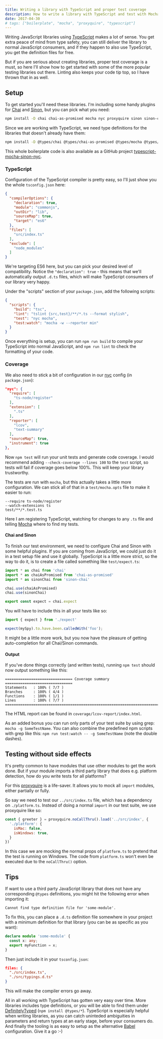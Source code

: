 ```yaml
---
title: Writing a library with TypeScript and proper test coverage
description: How to write a library with TypeScript and test with Mocha, Sinon and Chai. Best practices for testing and using proxyquire to mock imports.
date: 2017-04-30
# tags: ["boilerplate", "mocha", "proxyquire", "typescript"]
---
```


Writing JavaScript libraries using [TypeScript](https://www.typescriptlang.org/) makes a lot of sense. You get extra peace of mind from type safety, you can still deliver the library to normal JavaScript consumers, and if they happen to also use TypeScript, you get the definition files for free.

But if you are serious about creating libraries, proper test coverage is a must, so here I'll show how to get started with some of the more popular testing libraries out there. Linting also keeps your code tip top, so I have thrown that in as well.

<!-- more-->

## Setup

To get started you'll need these libraries. I'm including some handy plugins for [Chai](http://chaijs.com/) and [Sinon](http://sinonjs.org/), but you can pick what you need:

```bash
npm install -D chai chai-as-promised mocha nyc proxyquire sinon sinon-chai ts-node tslint typescript
```

Since we are working with TypeScript, we need type definitions for the libraries that doesn't already have them:

```bash
npm install -D @types/chai @types/chai-as-promised @types/mocha @types/node @types/proxyquire @types/sinon @types/sinon-chai
```

This whole boilerplate code is also available as a GitHub project [typescript-mocha-sinon-nyc](https://github.com/omichelsen/typescript-mocha-sinon-nyc).


### TypeScript

Configuration of the TypeScript compiler is pretty easy, so I'll just show you the whole `tsconfig.json` here:

```json
{
  "compilerOptions": {
    "declaration": true,
    "module": "commonjs",
    "outDir": "lib",
    "sourceMap": true,
    "target": "es6"
  },
  "files": [
    "src/index.ts"
  ],
  "exclude": [
    "node_modules"
  ]
}
```

We're targeting ES6 here, but you can pick your desired level of compatibility. Notice the `"declaration": true` - this means that we'll automatically output `.d.ts` files, which will make TypeScript consumers of our library very happy.

Under the "scripts" section of your `package.json`, add the following scripts:

```json
{
  "scripts": {
    "build": "tsc",
    "lint": "tslint {src,test}/**/*.ts --format stylish",
    "test": "nyc mocha",
    "test:watch": "mocha -w --reporter min"
  }
}
```

Once everything is setup, you can run `npm run build` to compile your TypeScript into normal JavaScript, and `npm run lint` to check the formatting of your code.


### Coverage

We also need to stick a bit of configuration in our [nyc](https://github.com/istanbuljs/nyc) config (in `package.json`):

```json
"nyc": {
  "require": [
    "ts-node/register"
  ],
  "extension": [
    ".ts"
  ],
  "reporter": [
    "lcov",
    "text-summary"
  ],
  "sourceMap": true,
  "instrument": true
},
```

Now `npm test` will run your unit tests and generate code coverage. I would recommend adding `--check-coverage --lines 100` to the `test` script, so tests will fail if coverage goes below 100%. This will keep your library trustworthy.

The tests are run with `mocha`, but this actually takes a little more configuration. We can stick all of that in a `test/mocha.opts` file to make it easier to run:

```shell
--require ts-node/register
--watch-extensions ts
test/**/*.test.ts
```

Here I am registering TypeScript, watching for changes to any `.ts` file and telling [Mocha](https://mochajs.org/) where to find my tests.


#### Chai and Sinon

To finish our test environment, we need to configure Chai and Sinon with some helpful plugins. If you are coming from JavaScript, we could just do it in a test setup file and use it globally. TypeScript is a little more strict, so the way to do it, is to create a file called something like `test/expect.ts`:

```js
import * as chai from 'chai'
import * as chaiAsPromised from 'chai-as-promised'
import * as sinonChai from 'sinon-chai'

chai.use(chaiAsPromised)
chai.use(sinonChai)

export const expect = chai.expect
```

You will have to include this in all your tests like so:

```js
import { expect } from './expect'

expect(mySpy).to.have.been.calledWith('foo');
```

It might be a little more work, but you now have the pleasure of getting auto-completion for all Chai/Sinon commands.


#### Output

If you've done things correctly (and written tests), running `npm test` should now output something like this:

```shell
=============================== Coverage summary ===============================
Statements   : 100% ( 7/7 )
Branches     : 100% ( 4/4 )
Functions    : 100% ( 1/1 )
Lines        : 100% ( 7/7 )
================================================================================
```

The HTML report can be found in `coverage/lcov-report/index.html`.

As an added bonus you can run only parts of your test suite by using grep: `mocha -g SomeTestName`. You can also combine the predefined npm scripts with grep like this: `npm run test:watch -- -g SomeTestName` (note the double dashes).


## Testing without side effects

It's pretty common to have modules that use other modules to get the work done. But if your module imports a third party library that does e.g. platform detection, how do you write tests for all platforms?

For this [proxyquire](https://github.com/thlorenz/proxyquire) is a life-saver. It allows you to mock all `import` modules, either partially or fully.

So say we need to test our `../src/index.ts` file, which has a dependency on `./platform.ts`. Instead of doing a normal `import` in our test suite, we use proxyquire like so:

```js
const { greeter } = proxyquire.noCallThru().load('../src/index', {
  './platform': {
    isMac: false,
    isWindows: true,
  }
})
```

In this case we are mocking the normal props of `platform.ts` to pretend that the test is running on Windows. The code from `platform.ts` won't even be executed due to the `noCallThru()` option.


## Tips

If want to use a third party JavaScript library that does not have any corresponding `@types` definitions, you might hit the following error when importing it:

```
Cannot find type definition file for 'some-module'.
```

To fix this, you can place a `.d.ts` definition file somewhere in your project with a minimum definition for that library (you can be as specific as you want):

```ts
declare module 'some-module' {
  const x: any;
  export myFunction = x;
}
```

Then just include it in your `tsconfig.json`:

```json
files: {
  "./src/index.ts",
  "./src/typings.d.ts"
}
```

This will make the compiler errors go away.

All in all working with TypeScript has gotten very easy over time. More libraries includes type definitions, or you will be able to find them under [DefinitelyTyped](https://github.com/DefinitelyTyped/DefinitelyTyped) (`npm install @types/*`). TypeScript is especially helpful when writing libraries, as you can catch uninteded ambiguities in parameters and return types at an early stage, before your consumers do. And finally the tooling is as easy to setup as the alternative [Babel](https://babeljs.io/) configuration. Give it a go :-)

